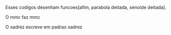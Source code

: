 Esses codigos desenham funcoes[afim, parabola deitada, senoide deitada].

O  mmc faz mmc

O xadrez escreve em padrao xadrez


































































